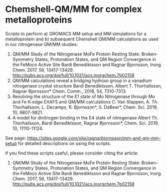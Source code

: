 # Chemshell-QM/MM for complex metalloproteins

Scripts to perform a) GROMACS MM setup and MM simulations for a metalloprotein and b) subsequent Chemshell QM/MM calculations as used in our nitrogenase QM/MM studies:
1. QM/MM Study of the Nitrogenase MoFe Protein Resting State: Broken-Symmetry States, Protonation States, and QM Region Convergence in the FeMoco Active Site
Bardi Benediktsson and Ragnar Bjornsson, Inorg. Chem. 2017, 56, 13417-13429. http://pubs.acs.org/doi/full/10.1021/acs.inorgchem.7b02158
2. QM/MM calculations reveal a bridging hydroxo group in a vanadium nitrogenase crystal structure Bardi Benediktsson, Albert T. Thorhallsson, Ragnar Bjornsson*
Chem. Comm., 2018, 54, 7310-7313.
3. Resolving the structure of the E1 state of Mo Nitrogenase through Mo and Fe K-edge EXAFS and QM/MM calculations
 C. Van Stappen, A. Th. Thorhallsson, L. Decamps, R. Bjornsson*, S. DeBeer*,  Chem. Sci. 2019, 10, 9807-9821.
4. A model for dinitrogen binding in the E4 state of nitrogenase
Albert Th. Thorhallsson, Bardi Benediktsson, Ragnar Bjornsson*, Chem. Sci. 2019, 10, 11110-11124.


See page: https://sites.google.com/site/ragnarbjornsson/mm-and-qm-mm-setup for detailed descriptions on using the scripts.


If you find these scripts useful, please consider citing the article:

1. QM/MM Study of the Nitrogenase MoFe Protein Resting State: Broken-Symmetry States, Protonation States, and QM Region Convergence in the FeMoco Active Site
Bardi Benediktsson and Ragnar Bjornsson, Inorg. Chem. 2017, 56, 13417-13429. http://pubs.acs.org/doi/full/10.1021/acs.inorgchem.7b02158



